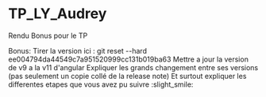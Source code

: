 # TP_LY_Audrey
Rendu Bonus pour le TP


Bonus: 
Tirer la version ici : git reset --hard ee004794da44549c7a951520999cc131b019ba63 
Mettre a jour la version de v9 a la v11 d'angular
Expliquer les grands changement entre ses versions (pas seulement un copie collé de la release note)
Et surtout expliquer les differentes etapes que vous avez pu suivre :slight_smile:
